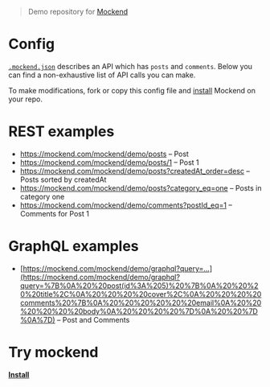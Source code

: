 > Demo repository for [Mockend](https://mockend.com/)

# Config

[`.mockend.json`](.mockend.json) describes an API which has `posts` and `comments`. Below you can find a non-exhaustive list of API calls you can make.

To make modifications, fork or copy this config file and [install](https://github.com/marketplace/mockend) Mockend on your repo.

# REST examples

- https://mockend.com/mockend/demo/posts – Post
- https://mockend.com/mockend/demo/posts/1 – Post 1
- https://mockend.com/mockend/demo/posts?createdAt_order=desc – Posts sorted by createdAt
- https://mockend.com/mockend/demo/posts?category_eq=one – Posts in category one
- https://mockend.com/mockend/demo/comments?postId_eq=1 – Comments for Post 1

# GraphQL examples

- [https://mockend.com/mockend/demo/graphql?query=...](https://mockend.com/mockend/demo/graphql?query=%7B%0A%20%20post(id%3A%205)%20%7B%0A%20%20%20%20title%2C%0A%20%20%20%20cover%2C%0A%20%20%20%20comments%20%7B%0A%20%20%20%20%20%20email%0A%20%20%20%20%20%20body%0A%20%20%20%20%7D%0A%20%20%7D%0A%7D) – Post and Comments

# Try mockend

[**Install**](https://github.com/marketplace/mockend)
